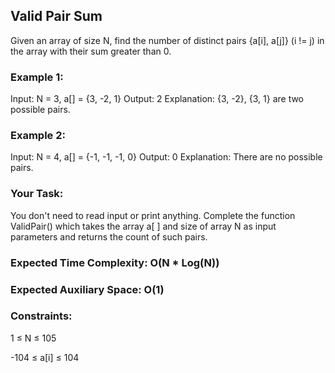 ## Valid Pair Sum

Given an array of size N, find the number of distinct pairs {a[i], a[j]} (i != j) in the array with their sum greater than 0.

### Example 1:
Input: N = 3, a[] = {3, -2, 1}
Output: 2
Explanation: {3, -2}, {3, 1} are two possible pairs.

### Example 2:
Input: N = 4, a[] = {-1, -1, -1, 0}
Output: 0
Explanation: There are no possible pairs.

### Your Task: 
You don't need to read input or print anything.
Complete the function ValidPair() which takes the array a[ ] and size of array N as input parameters and returns the count of such pairs.

### Expected Time Complexity: O(N * Log(N))
### Expected Auxiliary Space: O(1)

### Constraints:
1 ≤ N ≤ 105

-104  ≤ a[i] ≤ 104
